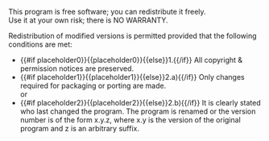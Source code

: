 This program is free software; you can redistribute it freely.   
Use it at your own risk; there is NO WARRANTY.

Redistribution of modified versions is permitted provided that the following conditions are met:

* {{#if placeholder0}}{{placeholder0}}{{else}}1.{{/if}} All copyright &amp; permission notices are preserved.
* {{#if placeholder1}}{{placeholder1}}{{else}}2.a){{/if}} Only changes required for packaging or porting are made.  
   or
* {{#if placeholder2}}{{placeholder2}}{{else}}2.b){{/if}} It is clearly stated who last changed the program. The program is renamed or the version number is of the form x.y.z, where x.y is the version of the original program and z is an arbitrary suffix.
